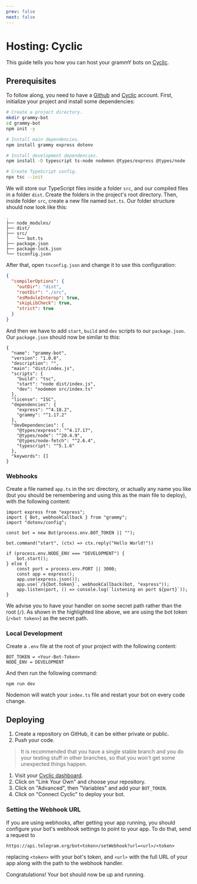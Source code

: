 ```yaml
---
prev: false
next: false
---
```


# Hosting: Cyclic

This guide tells you how you can host your grammY bots on [Cyclic](https://cyclic.sh/).

## Prerequisites

To follow along, you need to have a [Github](https://github.com/) and [Cyclic](https://cyclic.sh/) account.
First, initialize your project and install some dependencies:

```sh
# Create a project directory.
mkdir grammy-bot
cd grammy-bot
npm init -y

# Install main dependencies.
npm install grammy express dotenv

# Install development dependencies.
npm install -D typescript ts-node nodemon @types/express @types/node

# Create TypeScript config.
npx tsc --init
```

We will store our TypeScript files inside a folder `src`, and our compiled files in a folder `dist`.
Create the folders in the project's root directory.
Then, inside folder `src`, create a new file named `bot.ts`.
Our folder structure should now look like this:

```asciiart:no-line-numbers
.
├── node_modules/
├── dist/
├── src/
│   └── bot.ts
├── package.json
├── package-lock.json
└── tsconfig.json
```

After that, open `tsconfig.json` and change it to use this configuration:

```json
{
  "compilerOptions": {
    "outDir": "dist",
    "rootDir": "./src",
    "esModuleInterop": true,
    "skipLibCheck": true,
    "strict": true
  }
}
```

And then we have to add `start`, `build` and `dev` scripts to our `package.json`.
Our `package.json` should now be similar to this:

```json{6}
{
  "name": "grammy-bot",
  "version": "1.0.0",
  "description": "",
  "main": "dist/index.js",
  "scripts": {
    "build": "tsc",
    "start": "node dist/index.js",
    "dev": "nodemon src/index.ts"
  },
  "license": "ISC",
  "dependencies": {
    "express": "^4.18.2",
    "grammy": "^1.17.2"
  },
  "devDependencies": {
    "@types/express": "^4.17.17",
    "@types/node": "^20.4.9",
    "@types/node-fetch": "^2.6.4",
    "typescript": "^5.1.6"
  },
  "keywords": []
}
```

### Webhooks

Create a file named `app.ts` in the src directory, or actually any name you like (but you should be remembering and using this as the main file to deploy), with the following content:

```ts{10} [Node.js]
import express from "express";
import { Bot, webhookCallback } from "grammy";
import "dotenv/config";

const bot = new Bot(process.env.BOT_TOKEN || "");

bot.command("start", (ctx) => ctx.reply("Hello World!"))

if (process.env.NODE_ENV === "DEVELOPMENT") {
	bot.start();
} else {
	const port = process.env.PORT || 3000;
	const app = express();
	app.use(express.json());
	app.use(`/${bot.token}`, webhookCallback(bot, "express"));
	app.listen(port, () => console.log(`listening on port ${port}`));
}
```

We advise you to have your handler on some secret path rather than the root (`/`).
As shown in the highlighted line above, we are using the bot token (`/<bot token>`) as the secret path.

### Local Development

Create a `.env` file at the root of your project with the following content:
```
BOT_TOKEN = <Your-Bot-Token>
NODE_ENV = DEVELOPMENT
```

And then run the following command:
```shell
npm run dev
```

Nodemon will watch your `index.ts` file and restart your bot on every code change.


## Deploying

1. Create a repository on GitHub, it can be either private or public.
2. Push your code.

> It is recommended that you have a single stable branch and you do your testing stuff in other branches, so that you won't get some unexpected things happen.

1. Visit your [Cyclic dashboard](https://app.cyclic.sh).
2. Click on "Link Your Own" and choose your repository.
3. Click on "Advanced", then "Variables" and add your `BOT_TOKEN`.
4. Click on "Connect Cyclic" to deploy your bot.

### Setting the Webhook URL

If you are using webhooks, after getting your app running, you should configure your bot's webhook settings to point to your app.
To do that, send a request to

```text
https://api.telegram.org/bot<token>/setWebhook?url=<url>/<token>
```

replacing `<token>` with your bot's token, and `<url>` with the full URL of your app along with the path to the webhook handler.

Congratulations!
Your bot should now be up and running.
